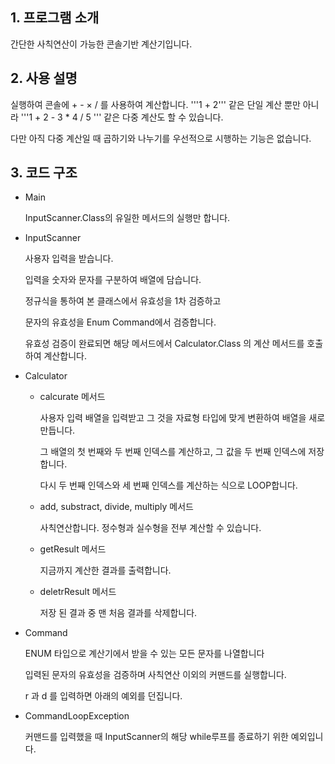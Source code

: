 ## 1. 프로그램 소개
간단한 사칙연산이 가능한 콘솔기반 계산기입니다.

## 2. 사용 설명
실행하여 콘솔에 + - × / 를 사용하여 계산합니다.
'''1 + 2''' 같은 단일 계산 뿐만 아니라
'''1 + 2 - 3 * 4 / 5 ''' 같은 다중 계산도 할 수 있습니다.

다만 아직 다중 계산일 때 곱하기와 나누기를 우선적으로 시행하는 기능은 없습니다.

## 3. 코드 구조

- Main
 
  InputScanner.Class의 유일한 메서드의 실행만 합니다.

- InputScanner

  사용자 입력을 받습니다.

  입력을 숫자와 문자를 구분하여 배열에 담습니다.

  정규식을 통하여 본 클래스에서 유효성을 1차 검증하고

  문자의 유효성을 Enum Command에서 검증합니다.

  유효성 검증이 완료되면 해당 메서드에서
  Calculator.Class 의 계산 메서드를 호출하여 계산합니다.


- Calculator
  - calcurate 메서드
    
     사용자 입력 배열을 입력받고 그 것을 자료형 타입에 맞게 변환하여 배열을 새로 만듭니다.
     
     그 배열의 첫 번째와 두 번째 인덱스를 계산하고, 그 값을 두 번째 인덱스에 저장합니다.

     다시 두 번째 인덱스와 세 번째 인덱스를 계산하는 식으로 LOOP합니다.

  - add, substract, divide, multiply 메서드
 
    사칙연산합니다. 정수형과 실수형을 전부 계산할 수 있습니다.

  - getResult 메서드

    지금까지 계산한 결과를 출력합니다.

  - deletrResult 메서드
 
    저장 된 결과 중 맨 처음 결과를 삭제합니다.

- Command

  ENUM 타입으로 계산기에서 받을 수 있는 모든 문자를 나열합니다

  입력된 문자의 유효성을 검증하며 사칙연산 이외의 커맨드를 실행합니다.

  r 과 d 를 입력하면 아래의 예외를 던집니다.

- CommandLoopException

  커맨드를 입력했을 때 InputScanner의 해당 while루프를 종료하기 위한 예외입니다. 
  
  
  
  
